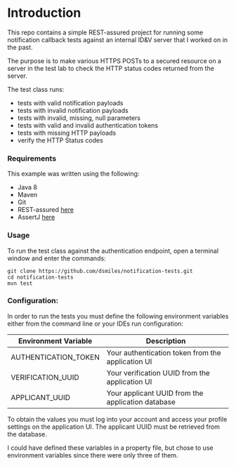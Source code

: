 # Introduction

This repo contains a simple REST-assured project for running some notification callback tests against an internal ID&V
server that I worked on in the past.

The purpose is to make various HTTPS POSTs to a secured resource on a server in the test lab to check the HTTP status
codes returned from the server.

The test class runs:

- tests with valid notification payloads
- tests with invalid notification payloads
- tests with invalid, missing, null parameters
- tests with valid and invalid authentication tokens
- tests with missing HTTP payloads
- verify the HTTP Status codes

### Requirements

This example was written using the following:

- Java 8
- Maven
- Git
- REST-assured [here](https://rest-assured.io)
- AssertJ [here](https://assertj.github.io/doc/)

### Usage

To run the test class against the authentication endpoint, open a terminal window and enter the commands:

```
git clone https://github.com/dsmiles/notification-tests.git
cd notification-tests
mvn test
```

### Configuration:

In order to run the tests you must define the following environment variables either from the command line or your IDEs
run configuration:

| Environment Variable | Description                                       |
|----------------------|---------------------------------------------------|
| AUTHENTICATION_TOKEN | Your authentication token from the application UI |
| VERIFICATION_UUID    | Your verification UUID from the application UI    |
| APPLICANT_UUID       | Your applicant UUID from the application database |

To obtain the values you must log into your account and access your profile settings on the application UI. The 
applicant UUID must be retrieved from the database.

I could have defined these variables in a property file, but chose to use environment variables since there were only
three of them.
